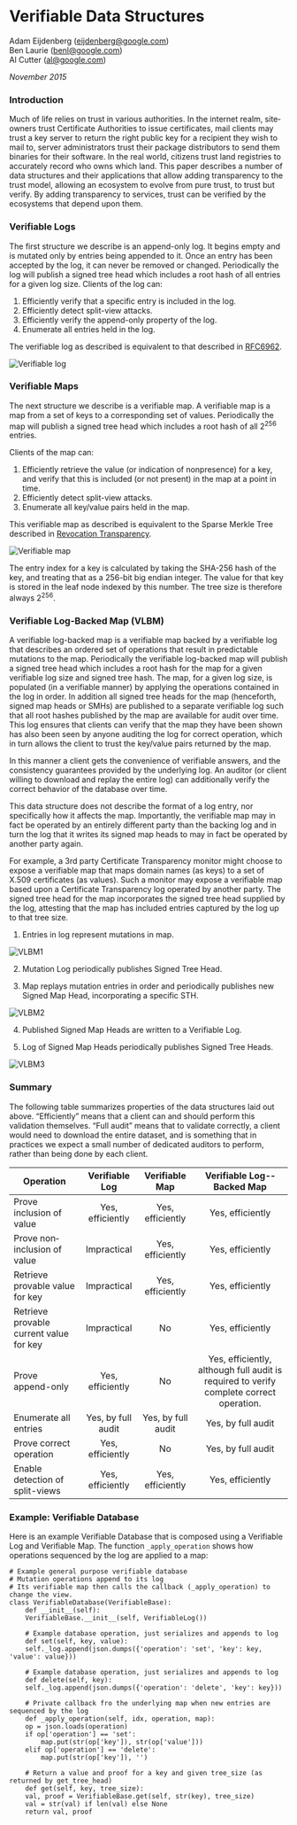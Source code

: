 
# Verifiable Data Structures

Adam Eijdenberg (eijdenberg@google.com)  
Ben Laurie (benl@google.com)  
Al Cutter (al@google.com)  

*November 2015*

### Introduction 

Much of life relies on trust in various authorities. In the internet realm,
site­ owners trust Certificate Authorities to issue certificates, mail clients
may trust a key server to return the right public key for a recipient they wish
to mail to, server administrators trust their package distributors to send them
binaries for their software. In the real world, citizens trust land registries
to accurately record who owns which land. This paper describes a number of data
structures and their applications that allow adding transparency to the trust
model, allowing an ecosystem to evolve from pure trust, to trust but verify. By
adding transparency to services, trust can be verified by the ecosystems that
depend upon them.

### Verifiable Logs 

The first structure we describe is an append­-only log. It begins empty and is
mutated only by entries being appended to it. Once an entry has been accepted by
the log, it can never be removed or changed. Periodically the log will publish a
signed tree head which includes a root hash of all entries for a given log size.
Clients of the log can: 
1. Efficiently verify that a specific entry is included in the log. 
2. Efficiently detect split-­view attacks. 
3. Efficiently verify the append-­only property of the log. 
4. Enumerate all entries held in the log. 

The verifiable log as described is equivalent to that described in
[RFC6962](https://tools.ietf.org/html/rfc6962).

![Verifiable log](vds/verifiableLog.png)

### Verifiable Maps 

The next structure we describe is a verifiable map. A verifiable map is a map
from a set of keys to a corresponding set of values. Periodically the map will
publish a signed tree head which includes a root hash of all 2<sup>256</sup>
entries.

Clients of the map can: 
1. Efficiently retrieve the value (or indication of non­presence) for a key, and
verify that this is included (or not present) in the map at a point in time. 
2. Efficiently detect split­-view attacks. 
3. Enumerate all key/value pairs held in the map. 

This verifiable map as described is equivalent to the Sparse Merkle Tree
described in [Revocation
Transparency](http://sump2.links.org/files/RevocationTransparency.pdf).

![Verifiable map](vds/verifiableMap.png)

The entry index for a key is calculated by taking the SHA-256 hash of the key,
and treating that as a 256-­bit big endian integer. The value for that key is
stored in the leaf node indexed by this number. The tree size is therefore
always 2<sup>256</sup>.

### Verifiable Log-­Backed Map (VLBM)

A verifiable log­-backed map is a verifiable map backed by a verifiable log that
describes an ordered set of operations that result in predictable mutations to
the map. Periodically the verifiable log-­backed map will publish a signed tree
head which includes a root hash for the map for a given verifiable log size and
signed tree hash. The map, for a given log size, is populated (in a verifiable
manner) by applying the operations contained in the log in order. In addition
all signed tree heads for the map (henceforth, signed map heads or SMHs) are
published to a separate verifiable log such that all root hashes published by
the map are available for audit over time. This log ensures that clients can
verify that the map they have been shown has also been seen by anyone auditing
the log for correct operation, which in turn allows the client to trust the
key/value pairs returned by the map. 

In this manner a client gets the convenience of verifiable answers, and the
consistency guarantees provided by the underlying log. An auditor (or client
willing to download and replay the entire log) can additionally verify the
correct behavior of the database over time.

This data structure does not describe the format of a log entry, nor
specifically how it affects the map. Importantly, the verifiable map may in fact
be operated by an entirely different party than the backing log and in turn the
log that it writes its signed map heads to may in fact be operated by another
party again.

For example, a 3rd party Certificate Transparency monitor might choose to expose
a verifiable map that maps domain names (as keys) to a set of X.509 certificates
(as values). Such a monitor may expose a verifiable map based upon a Certificate
Transparency log operated by another party. The signed tree head for the map
incorporates the signed tree head supplied by the log, attesting that the map
has included entries captured by the log up to that tree size.

1. Entries in log represent mutations in map.

![VLBM1](vds/VLBM1.png)

2. Mutation Log periodically publishes Signed Tree Head.

3. Map replays mutation entries in order and periodically publishes new Signed
Map Head, incorporating a specific STH.

![VLBM2](vds/VLBM2.png)

4. Published Signed Map Heads are written to a Verifiable Log.

5. Log of Signed Map Heads periodically publishes Signed Tree Heads.

![VLBM3](vds/VLBM3.png)


### Summary 

The following table summarizes properties of the data structures laid out above.
“Efficiently” means that a client can and should perform this validation
themselves. “Full audit” means that to validate correctly, a client would need
to download the entire dataset, and is something that in practices we expect a
small number of dedicated auditors to perform, rather than being done by each
client. 

Operation | Verifiable Log | Verifiable Map | Verifiable Log-­Backed Map 
------------- | :-----------------: | :-----------------: | :----------------------------------:
Prove inclusion of value | Yes, efficiently | Yes, efficiently | Yes, efficiently 
Prove non­inclusion of value | Impractical | Yes, efficiently | Yes, efficiently 
Retrieve provable value for key | Impractical | Yes, efficiently | Yes, efficiently 
Retrieve provable current value for key | Impractical | No | Yes, efficiently 
Prove append­-only | Yes, efficiently | No | Yes, efficiently, although full audit is required to verify complete correct operation. 
Enumerate all entries | Yes, by full audit | Yes, by full audit | Yes, by full audit 
Prove correct operation | Yes, efficiently | No | Yes, by full audit 
Enable detection of split­-views | Yes, efficiently | Yes, efficiently | Yes, efficiently

### Example: Verifiable Database

Here is an example Verifiable Database that is composed using a Verifiable Log
and Verifiable Map.  The function `_apply_operation` shows how operations
sequenced by the log are applied to a map:

```
# Example general purpose verifiable database
# Mutation operations append to its log
# Its verifiable map then calls the callback (_apply_operation) to change the view.
class VerifiableDatabase(VerifiableBase):
    def __init__(self):
	VerifiableBase.__init__(self, VerifiableLog())

    # Example database operation, just serializes and appends to log
    def set(self, key, value):
	self._log.append(json.dumps({'operation': 'set', 'key': key, 'value': value}))

    # Example database operation, just serializes and appends to log
    def delete(self, key):
	self._log.append(json.dumps({'operation': 'delete', 'key': key}))

    # Private callback fro the underlying map when new entries are sequenced by the log
    def _apply_operation(self, idx, operation, map):
	op = json.loads(operation)
	if op['operation'] == 'set':
	    map.put(str(op['key']), str(op['value']))
	elif op['operation'] == 'delete':
	    map.put(str(op['key']), '')

    # Return a value and proof for a key and given tree_size (as returned by get_tree_head)
    def get(self, key, tree_size):
	val, proof = VerifiableBase.get(self, str(key), tree_size)
	val = str(val) if len(val) else None
	return val, proof
```

